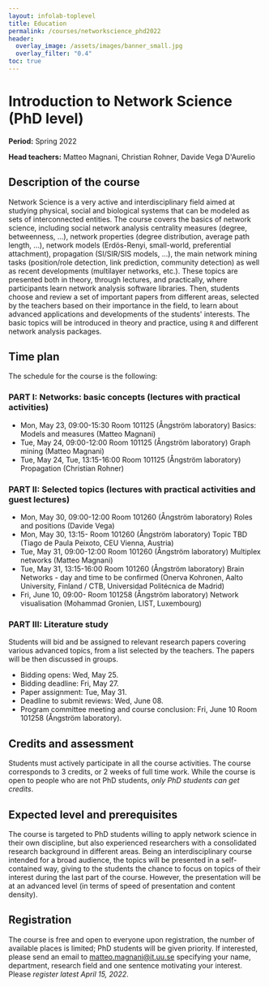 ```yaml
---
layout: infolab-toplevel
title: Education
permalink: /courses/networkscience_phd2022
header:
  overlay_image: /assets/images/banner_small.jpg
  overlay_filter: "0.4"
toc: true
---
```


# Introduction to Network Science (PhD level)

**Period:** Spring 2022

**Head teachers:** Matteo Magnani, Christian Rohner, Davide Vega D'Aurelio

## Description of the course

Network Science is a very active and interdisciplinary field aimed at studying physical, social and biological systems that can be modeled as sets of interconnected entities. The course covers the basics of network science, including social network analysis centrality measures (degree, betweenness, ...), network properties (degree distribution, average path length, ...), network models (Erdös-Renyi, small-world, preferential attachment), propagation (SI/SIR/SIS models, ...), the main network mining tasks (position/role detection, link prediction, community detection) as well as recent developments (multilayer networks, etc.). These topics are presented both in theory, through lectures, and practically, where participants learn network analysis software libraries. Then, students choose and review a set of important papers from different areas, selected by the teachers based on their importance in the field, to learn about advanced applications and developments of the students' interests. The basic topics will be introduced in theory and practice, using `R` and different network analysis packages.

## Time plan

The schedule for the course is the following:

### PART I: Networks: basic concepts (lectures with practical activities)

 * Mon, May 23, 09:00-15:30 Room 101125 (Ångström laboratory) Basics: Models and measures (Matteo Magnani)
 * Tue, May 24, 09:00-12:00 Room 101125 (Ångström laboratory) Graph mining (Matteo Magnani)
 * Tue, May 24, Tue, 13:15-16:00 Room 101125 (Ångström laboratory) Propagation (Christian Rohner)

### PART II: Selected topics (lectures with practical activities and guest lectures)

 * Mon, May 30, 09:00-12:00 Room 101260 (Ångström laboratory) Roles and positions (Davide Vega)
 * Mon, May 30, 13:15- Room 101260 (Ångström laboratory) Topic TBD (Tiago de Paula Peixoto, CEU Vienna, Austria)
 * Tue, May 31, 09:00-12:00 Room 101260 (Ångström laboratory) Multiplex networks (Matteo Magnani)
 * Tue, May 31, 13:15-16:00 Room 101260 (Ångström laboratory) Brain Networks - day and time to be confirmed (Onerva Kohronen, Aalto University, Finland / CTB, Universidad Politécnica de Madrid)
 * Fri, June 10, 09:00- Room 101258 (Ångström laboratory) Network visualisation (Mohammad Gronien, LIST, Luxembourg)

### PART III: Literature study

Students will bid and be assigned to relevant research papers covering various advanced topics, from a list selected by the teachers. The papers will be then discussed in groups.

 * Bidding opens:  Wed, May 25.
 * Bidding deadline:  Fri, May 27.
 * Paper assignment:  Tue, May 31.
 * Deadline to submit reviews:  Wed, June 08.
 * Program committee meeting and course conclusion: Fri, June 10 Room 101258 (Ångström laboratory).

## Credits and assessment

Students must actively participate in all the course activities. The course corresponds to 3 credits, or 2 weeks of full time work. While the course is open to people who are not PhD students, *only PhD students can get credits*.

## Expected level and prerequisites

The course is targeted to PhD students willing to apply network science in their own discipline, but also experienced researchers with a consolidated research background in different areas. Being an interdisciplinary course intended for a broad audience, the topics will be presented in a self-contained way, giving to the students the chance to focus on topics of their interest during the last part of the course. However, the presentation will be at an advanced level (in terms of speed of presentation and content density).

## Registration

The course is free and open to everyone upon registration, the number of available places is limited; PhD students will be given priority. If interested, please send an email to matteo.magnani@it.uu.se specifying your name, department, research field and one sentence motivating your interest. Please *register latest April 15, 2022*. 
